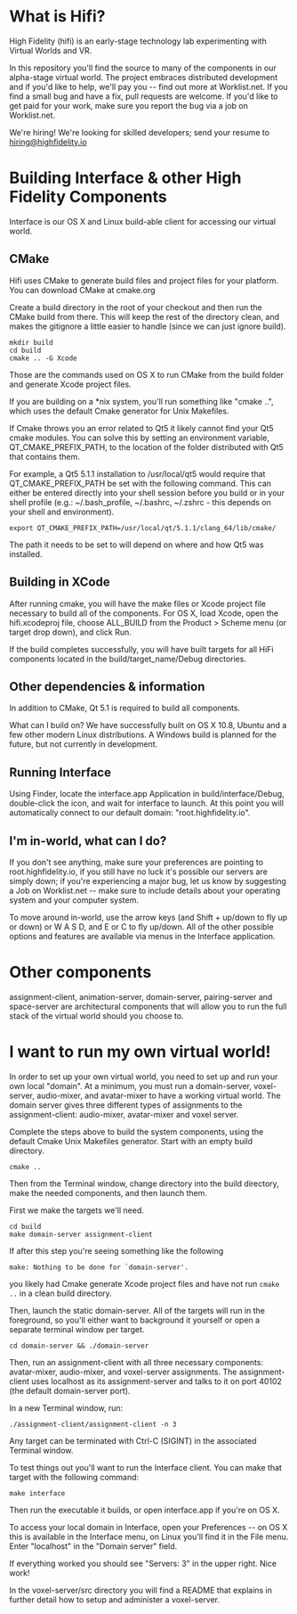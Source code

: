 What is Hifi?
=========

High Fidelity (hifi) is an early-stage technology
lab experimenting with Virtual Worlds and VR. 

In this repository you'll find the source to many of the components in our 
alpha-stage virtual world. The project embraces distributed development 
and if you'd like to help, we'll pay you -- find out more at Worklist.net. 
If you find a small bug and have a fix, pull requests are welcome. If you'd 
like to get paid for your work, make sure you report the bug via a job on 
Worklist.net.

We're hiring! We're looking for skilled developers; 
send your resume to hiring@highfidelity.io


Building Interface & other High Fidelity Components
=========

Interface is our OS X and Linux build-able client for accessing our virtual 
world. 

CMake
-----
Hifi uses CMake to generate build files and project files 
for your platform. You can download CMake at cmake.org

Create a build directory in the root of your checkout and then run the 
CMake build from there. This will keep the rest of the directory clean, 
and makes the gitignore a little easier to handle (since we can just ignore 
build).

    mkdir build
    cd build
    cmake .. -G Xcode

Those are the commands used on OS X to run CMake from the build folder 
and generate Xcode project files. 

If you are building on a *nix system, 
you'll run something like "cmake ..", which uses the default Cmake generator for Unix Makefiles.

If Cmake throws you an error related to Qt5 it likely cannot find your Qt5 cmake modules. 
You can solve this by setting an environment variable, QT_CMAKE_PREFIX_PATH, to the location of the folder distributed
with Qt5 that contains them.

For example, a Qt5 5.1.1 installation to /usr/local/qt5 would require that QT_CMAKE_PREFIX_PATH be set with the following command. This can either be entered directly into your shell session before you build or in your shell profile (e.g.: ~/.bash_profile, ~/.bashrc, ~/.zshrc - this depends on your shell and environment).

    export QT_CMAKE_PREFIX_PATH=/usr/local/qt/5.1.1/clang_64/lib/cmake/

The path it needs to be set to will depend on where and how Qt5 was installed.

Building in XCode
-----

After running cmake, you will have the make files or Xcode project file 
necessary to build all of the components. For OS X, load Xcode, open the 
hifi.xcodeproj file, choose ALL_BUILD from the Product > Scheme menu (or target 
drop down), and click Run.

If the build completes successfully, you will have built targets for all HiFi
components located in the build/target_name/Debug directories.

Other dependencies & information
----
In addition to CMake, Qt 5.1 is required to build all components.

What can I build on?
We have successfully built on OS X 10.8, Ubuntu and a few other modern Linux 
distributions. A Windows build is planned for the future, but not currently in 
development.

Running Interface
-----

Using Finder, locate the interface.app Application in build/interface/Debug, 
double-click the icon, and wait for interface to launch. At this point you will automatically 
connect to our default domain: "root.highfidelity.io".

I'm in-world, what can I do?
----
If you don't see anything, make sure your preferences are pointing to 
root.highfidelity.io, if you still have no luck it's possible our servers are 
simply down; if you're experiencing a major bug, let us know by suggesting a Job
on Worklist.net -- make sure to include details about your operating system and 
your computer system. 

To move around in-world, use the arrow keys (and Shift + up/down to fly up or 
down) or W A S D, and E or C to fly up/down. All of the other possible options 
and features are available via menus in the Interface application.


Other components
========

assignment-client, animation-server, domain-server, 
pairing-server and space-server are architectural components that will allow 
you to run the full stack of the virtual world should you choose to.


I want to run my own virtual world!
========

In order to set up your own virtual world, you need to set up and run your own 
local "domain". At a minimum, you must run a domain-server, voxel-server, 
audio-mixer, and avatar-mixer to have a working virtual world. The domain server gives three different types of assignments to the assignment-client: audio-mixer, avatar-mixer and voxel server.

Complete the steps above to build the system components, using the default Cmake Unix Makefiles generator. Start with an empty build directory.

    cmake ..

Then from the Terminal
window, change directory into the build directory, make the needed components, and then launch them.

First we make the targets we'll need.

    cd build
    make domain-server assignment-client

If after this step you're seeing something like the following

    make: Nothing to be done for `domain-server'.

you likely had Cmake generate Xcode project files and have not run `cmake ..` in a clean build directory. 

Then, launch the static domain-server. All of the targets will run in the foreground, so you'll either want to background it yourself or open a separate terminal window per target.

    cd domain-server && ./domain-server

Then, run an assignment-client with all three necessary components: avatar-mixer, audio-mixer, and voxel-server assignments. The assignment-client uses localhost as its assignment-server and talks to it on port 40102 (the default domain-server port).

In a new Terminal window, run:

    ./assignment-client/assignment-client -n 3

Any target can be terminated with Ctrl-C (SIGINT) in the associated Terminal window.

To test things out you'll want to run the Interface client. You can make that target with the following command:

    make interface

Then run the executable it builds, or open interface.app if you're on OS X. 

To access your local domain in Interface, open your Preferences -- on OS X this is available in the Interface menu, on Linux you'll find it in the File menu. Enter "localhost" in the "Domain server" field.

If everything worked you should see "Servers: 3" in the upper right. Nice work!

In the voxel-server/src directory you will find a README that explains in 
further detail how to setup and administer a voxel-server.